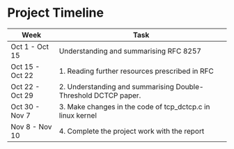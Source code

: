 # Project Timeline

| Week  | Task |
| ------------- | ------------- |
| Oct 1 - Oct 15  | Understanding and summarising RFC 8257  |
| Oct 15 - Oct 22 |1. Reading further resources prescribed in RFC  |
| Oct 22 - Oct 29 |2. Understanding and summarising Double-Threshold DCTCP paper. |
| Oct 30 - Nov 7 |3. Make changes in the code of tcp_dctcp.c in linux kernel |
| Nov 8 - Nov 10 |4. Complete the project work with the report|
